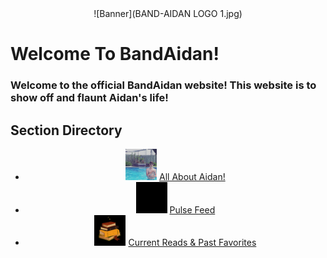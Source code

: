 <div align="center">
  ![Banner](BAND-AIDAN LOGO 1.jpg)
</div>

# Welcome To BandAidan!

### Welcome to the official BandAidan website! This website is to show off and flaunt Aidan's life!

## Section Directory

<div align="center">
  <ul>
    <li>
      <img src="18809446_267127237086933_3440710142050435072_n.jpg" alt="Book Image" width="50"/> 
      <a href="whoami.md">All About Aidan!</a>
    </li>
    <li>
      <img src="pulse.gif" alt="Pulse Feed" width="50"/> 
      <a href="blog.md">Pulse Feed</a>
    </li>
    <li>
      <img src="book.gif" alt="Current Reads & Past Favorites" width="50"/> 
      <a href="currentread.md">Current Reads & Past Favorites</a>
    </li>
  </ul>
</div>
